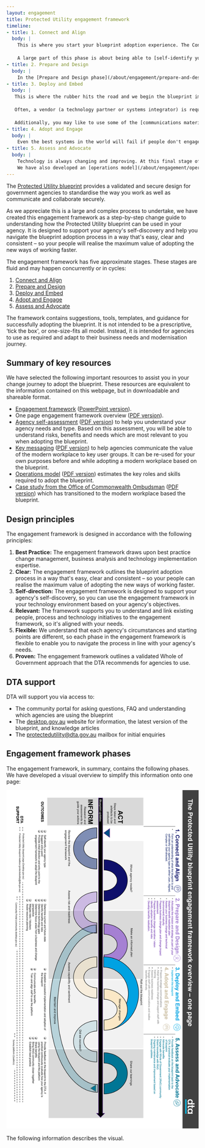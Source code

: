 ```yaml
---
layout: engagement
title: Protected Utility engagement framework
timeline:
- title: 1. Connect and Align
  body: | 
    This is where you start your blueprint adoption experience. The Connect and Align phase is about setting you up with a clear understanding of the path ahead; for how to use [the blueprint](/blueprint/index.html) and how to align it to your business needs.
    
    A large part of this phase is about being able to [self-identify your agency type](/about/engagement/agency-type.html). We can also put you in touch with other agencies who have implemented technology based on the blueprint, which you can read about in our [case studies](/about/engagement/case-studies.html). You may also register an account on the Community Portal to share ideas and ask questions. 
- title: 2. Prepare and Design
  body: | 
    In the [Prepare and Design phase](/about/engagement/prepare-and-design.html), it's time to start planning your transition to the blueprint. To arm yourself with the right information to develop an effective plan, this phase will take you through the relevant assessments you'll need to carry out to understand your starting point in terms of your business (systems and processes); your people (who will be impacted and how); and your technology. For example, you may like to assess your [technology maturity](/assets/files/pdf/dta-technology-maturity-assessment-toolkit.pdf) or business strategy.
- title: 3. Deploy and Embed
  body: | 
   This is where the rubber hits the road and we begin the blueprint implementation. The [Deploy and Embed](/about/engagement/deploy-and-embed.html) phase is designed to support you to adopt a Modern Workplace on the blueprint design, which is available to use in your agency's ICT environment and plan for business change.
   
   Often, a vendor (a technology partner or systems integrator) is required to assist the customer through the technology aspects of this process, while an organisational change management partner could assist you roll out and plan the change. 
   
   Additionally, you may like to use some of the [communications material](/about/engagement/key-messaging.html) we have provided to develop messaging to sell the implementation to your various stakeholder groups.  
- title: 4. Adopt and Engage
  body: | 
    Even the best systems in the world will fail if people don't engage with them. That's why intentional steps are recommended to engage, upskill and motivate your teams as they transition to new ways of working. The Adopt and Engage phase is designed to empower leaders with a clear vision for business change as your agency moves to a Modern Workplace. Before you do this however, you may like to assess your [business readiness](/assets/files/pdf/dta-business-readiness-assessment-toolkit.pdf) to adopt the change. 
- title: 5. Assess and Advocate
  body: | 
    Technology is always changing and improving. At this final stage of the engagement, we would appreciate your participation in helping us continually improve the blueprint adoption experience. By actively engaging with the Whole of Government community, sharing your learnings on the Community Portal, and participating in evaluation of the blueprint, you will make the experience better for future adaptations and new agency adopters. 
    We have also developed an [operations model](/about/engagement/operations-model.html) which outlines and cost estimates the key roles and skills required to adopt the blueprint in agencies. 
---
```


The [Protected Utility blueprint](/blueprint/index.html) provides a validated and secure design for government agencies to standardise the way you work as well as communicate and collaborate securely. 

As we appreciate this is a large and complex process to undertake, we have created this engagement framework as a step-by-step change guide to understanding how the Protected Utility blueprint can be used in your agency. It is designed to support your agency's self-discovery and help you navigate the blueprint adoption process in a way that's easy, clear and consistent – so your people will realise the maximum value of adopting the new ways of working faster. 

The engagement framework has five approximate stages. These stages are fluid and may happen concurrently or in cycles:

1. [Connect and Align](/about/engagement/connect-and-align.html) 
2. [Prepare and Design](/about/engagement/prepare-and-design.html)
3. [Deploy and Embed](/about/engagement/deploy-and-embed.html)
4. [Adopt and Engage](/about/engagement/adopt-and-engage.html)
5. [Assess and Advocate](/about/engagement/assess-and-advocate.html)

The framework contains suggestions, tools, templates, and guidance for successfully adopting the blueprint. It is not intended to be a prescriptive, ‘tick the box', or one-size-fits all model. Instead, it is intended for agencies to use as required and adapt to their business needs and modernisation journey.

## Summary of key resources

We have selected the following important resources to assist you in your change journey to adopt the blueprint. These resources are equivalent to the information contained on this webpage, but in downloadable and shareable format.

* [Engagement framework](/about/engagement-framework.html) ([PowerPoint version](/assets/files/ppt/dta-engagement-framework.pptx)).
* One page engagement framework overview ([PDF version](/assets/files/pdf/dta-engagement-framework.pdf)).
* [Agency self-assessment](/about/engagement/agency-type.html) ([PDF version](/assets/files/pdf/dta-technology-maturity-assessment-toolkit.pdf)) to help you understand your agency needs and type. Based on this assessment, you will be able to understand risks, benefits and needs which are most relevant to you when adopting the blueprint.
* [Key messaging](/about/engagement/key-messaging.html) ([PDF version](/assets/files/pdf/dta-blueprint-key-messaging.pdf)) to help agencies communicate the value of the modern workplace to key user groups. It can be re-used for your own purposes before and while adopting a modern workplace based on the blueprint.
* [Operations model](/about/engagement/operations-model.html) ([PDF version](/assets/files/pdf/dta-op-model-guide.pdf)) estimates the key roles and skills required to adopt the blueprint.
* [Case study from the Office of Commonwealth Ombudsman](/about/engagement/case-studies.html) ([PDF version](/assets/files/pdf/dta-oco-case-study.pdf)) which has transitioned to the modern workplace based the blueprint.

## Design principles

The engagement framework is designed in accordance with the following principles:

1. **Best Practice:** The engagement framework draws upon best practice change management, business analysis and technology implementation expertise.
2. **Clear:** The engagement framework outlines the blueprint adoption process in a way that's easy, clear and consistent – so your people can realise the maximum value of adopting the new ways of working faster.
3. **Self-direction:** The engagement framework is designed to support your agency's self-discovery, so you can use the engagement framework in your technology environment based on your agency's objectives.  
4. **Relevant:** The framework supports you to understand and link existing people, process and technology initiatives to the engagement framework, so it's aligned with your needs. 
5. **Flexible:** We understand that each agency's circumstances and starting points are different, so each phase in the engagement framework is flexible to enable you to navigate the process in line with your agency's needs. 
6. **Proven:** The engagement framework outlines a validated Whole of Government approach that the DTA recommends for agencies to use.

## DTA support 

DTA will support you via access to:

* The community portal for asking questions, FAQ and understanding which agencies are using the blueprint
* The [desktop.gov.au](https://desktop.gov.au/) website for information, the latest version of the blueprint, and knowledge articles
* The [protectedutility@dta.gov.au](mailto:protectedutility@dta.gov.au) mailbox for initial enquiries

## Engagement framework phases

The engagement framework, in summary, contains the following phases. We have developed a visual overview to simplify this information onto one page:

[![Engagement framework](/assets/images/engagement-framework-overview.png)](/assets/images/engagement-framework-overview.png)

The following information describes the visual.

